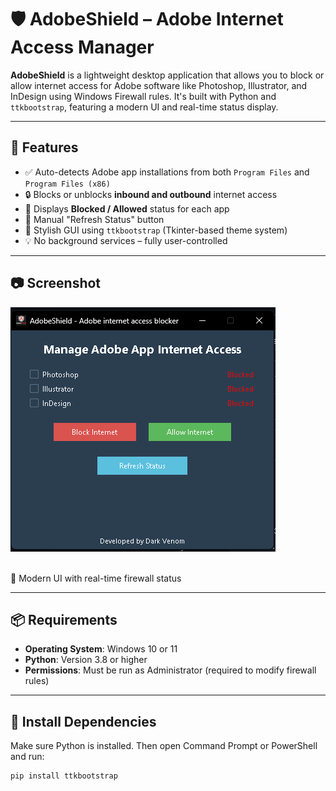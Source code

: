 # 🛡️ AdobeShield – Adobe Internet Access Manager

**AdobeShield** is a lightweight desktop application that allows you to block or allow internet access for Adobe software like Photoshop, Illustrator, and InDesign using Windows Firewall rules. It's built with Python and `ttkbootstrap`, featuring a modern UI and real-time status display.

---

## 🎯 Features

- ✅ Auto-detects Adobe app installations from both `Program Files` and `Program Files (x86)`
- 🔒 Blocks or unblocks **inbound and outbound** internet access
- 🧠 Displays **Blocked / Allowed** status for each app
- 🔁 Manual "Refresh Status" button
- 🎨 Stylish GUI using `ttkbootstrap` (Tkinter-based theme system)
- 💡 No background services – fully user-controlled

---

## 📷 Screenshot

![AdobeShield Screenshot](https://github.com/imeshsan2008/AdobeShield/blob/main/Ui.png?raw=true)

<br>
📸 Modern UI with real-time firewall status

---

## 📦 Requirements

- **Operating System**: Windows 10 or 11
- **Python**: Version 3.8 or higher
- **Permissions**: Must be run as Administrator (required to modify firewall rules)

---

## 🧪 Install Dependencies

Make sure Python is installed. Then open Command Prompt or PowerShell and run:

```bash
pip install ttkbootstrap


